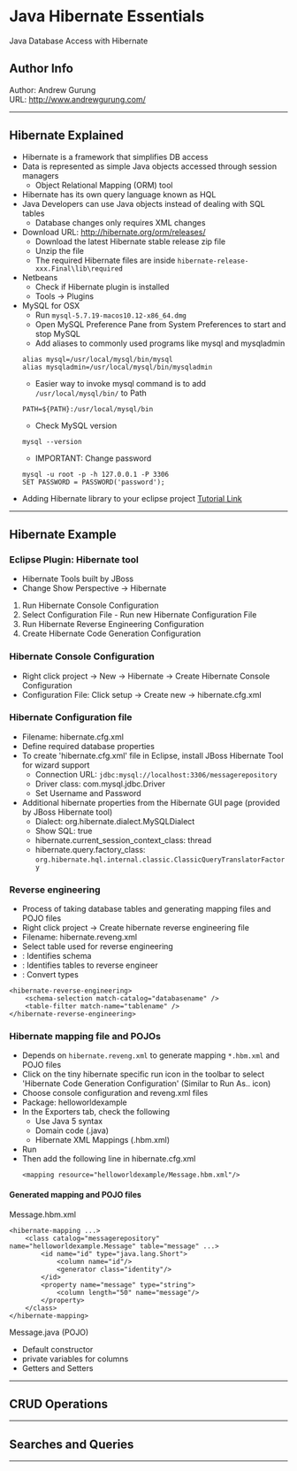 # Java Hibernate Essentials
Java Database Access with Hibernate

Author Info
-----------
Author: Andrew Gurung <br>
URL: http://www.andrewgurung.com/

-----------

## Hibernate Explained
- Hibernate is a framework that simplifies DB access
- Data is represented as simple Java objects accessed through session managers
  - Object Relational Mapping (ORM) tool
- Hibernate has its own query language known as HQL
- Java Developers can use Java objects instead of dealing with SQL tables
  - Database changes only requires XML changes
- Download URL: http://hibernate.org/orm/releases/
  - Download the latest Hibernate stable release zip file
  - Unzip the file
  - The required Hibernate files are inside `hibernate-release-xxx.Final\lib\required`
- Netbeans
  - Check if Hibernate plugin is installed
  - Tools -> Plugins
- MySQL for OSX
  - Run `mysql-5.7.19-macos10.12-x86_64.dmg`
  - Open MySQL Preference Pane from System Preferences to start and stop MySQL
  - Add aliases to commonly used programs like mysql and mysqladmin
  ```
  alias mysql=/usr/local/mysql/bin/mysql
  alias mysqladmin=/usr/local/mysql/bin/mysqladmin
  ```
  - Easier way to invoke mysql command is to add `/usr/local/mysql/bin/` to Path
  ```
  PATH=${PATH}:/usr/local/mysql/bin
  ```
  - Check MySQL version
  ```
  mysql --version
  ```
  - IMPORTANT: Change password
  ```
  mysql -u root -p -h 127.0.0.1 -P 3306
  SET PASSWORD = PASSWORD('password');
  ```
- Adding Hibernate library to your eclipse project
  [Tutorial Link](https://kaanmutlu.wordpress.com/2011/07/30/hibernate-installationsetup-on-eclipse-ide/)
-----------

## Hibernate Example

### Eclipse Plugin: Hibernate tool
  - Hibernate Tools built by JBoss
  - Change Show Perspective -> Hibernate

  1. Run Hibernate Console Configuration
  2. Select Configuration File
    - Run new Hibernate Configuration File
  3. Run Hibernate Reverse Engineering Configuration
  4. Create Hibernate Code Generation Configuration

### Hibernate Console Configuration
- Right click project -> New -> Hibernate -> Create Hibernate Console Configuration
- Configuration File: Click setup -> Create new -> hibernate.cfg.xml

### Hibernate Configuration file
- Filename: hibernate.cfg.xml
- Define required database properties
- To create 'hibernate.cfg.xml' file in Eclipse, install JBoss Hibernate Tool for wizard support
  - Connection URL: `jdbc:mysql://localhost:3306/messagerepository`
  - Driver class: com.mysql.jdbc.Driver
  - Set Username and Password
- Additional hibernate properties from the Hibernate GUI page (provided by JBoss Hibernate tool)
  - Dialect: org.hibernate.dialect.MySQLDialect
  - Show SQL: true
  - hibernate.current_session_context_class: thread
  - hibernate.query.factory_class: `org.hibernate.hql.internal.classic.ClassicQueryTranslatorFactory`

### Reverse engineering
- Process of taking database tables and generating mapping files and POJO files
- Right click project -> Create hibernate reverse engineering file
- Filename: hibernate.reveng.xml
- Select table used for reverse engineering
- <schema-selection>: Identifies schema
- <table-filter>: Identifies tables to reverse engineer
- <type-mapping>: Convert types
```
<hibernate-reverse-engineering>
	<schema-selection match-catalog="databasename" />
	<table-filter match-name="tablename" />
</hibernate-reverse-engineering>
```

### Hibernate mapping file and POJOs
- Depends on `hibernate.reveng.xml` to generate mapping `*.hbm.xml` and POJO files
- Click on the tiny hibernate specific run icon in the toolbar to select 'Hibernate Code Generation Configuration' (Similar to Run As.. icon)
- Choose console configuration and reveng.xml files
- Package: helloworldexample
- In the Exporters tab, check the following
  - Use Java 5 syntax
  - Domain code (.java)
  - Hibernate XML Mappings (.hbm.xml)
- Run
- Then add the following line in hibernate.cfg.xml
  ```
  <mapping resource="helloworldexample/Message.hbm.xml"/>
  ```

#### Generated mapping and POJO files
Message.hbm.xml
```
<hibernate-mapping ...>
    <class catalog="messagerepository" name="helloworldexample.Message" table="message" ...>
        <id name="id" type="java.lang.Short">
            <column name="id"/>
            <generator class="identity"/>
        </id>
        <property name="message" type="string">
            <column length="50" name="message"/>
        </property>
    </class>
</hibernate-mapping>
```

Message.java (POJO)
- Default constructor
- private variables for columns
- Getters and Setters
-----------

## CRUD Operations
-----------

## Searches and Queries
-----------
